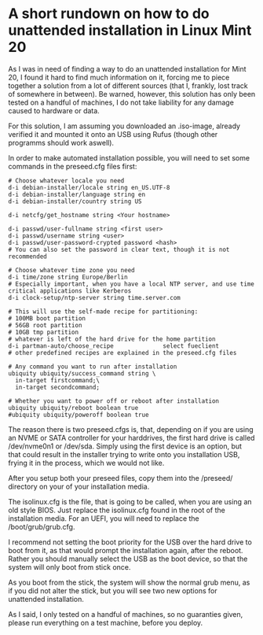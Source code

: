 # A short rundown on how to do unattended installation in Linux Mint 20

As I was in need of finding a way to do an unattended installation for Mint 20, I found it hard to find much information on it, forcing me to piece together a solution from a lot of different sources (that I, frankly, lost track of somewhere in between). 
Be warned, however, this solution has only been tested on a handful of machines, I do not take liability for any damage caused to hardware or data.

For this solution, I am assuming you downloaded an .iso-image, already verified it and mounted it onto an USB using Rufus (though other programms should work aswell).

In order to make automated installation possible, you will need to set some commands in the preseed.cfg files first:

```
# Choose whatever locale you need
d-i debian-installer/locale string en_US.UTF-8
d-i debian-installer/language string en
d-i debian-installer/country string US

d-i netcfg/get_hostname string <Your hostname>

d-i passwd/user-fullname string <first user>
d-i passwd/username string <user>
d-i passwd/user-password-crypted password <hash>
# You can also set the password in clear text, though it is not recommended

# Choose whatever time zone you need
d-i time/zone string Europe/Berlin
# Especially important, when you have a local NTP server, and use time critical applications like Kerberos
d-i clock-setup/ntp-server string time.server.com

# This will use the self-made recipe for partitioning: 
# 100MB boot partition 
# 56GB root partition 
# 10GB tmp partition
# whatever is left of the hard drive for the home partition
d-i partman-auto/choose_recipe              select fueclient
# other predefined recipes are explained in the preseed.cfg files

# Any command you want to run after installation
ubiquity ubiquity/success_command string \
  in-target firstcommand;\
  in-target secondcommand;

# Whether you want to power off or reboot after installation
ubiquity ubiquity/reboot boolean true
#ubiquity ubiquity/poweroff boolean true
```

The reason there is two preseed.cfgs is, that, depending on if you are using an NVME or SATA controller for your harddrives, the first hard drive is called /dev/nvme0n1 or /dev/sda.
Simply using the first device is an option, but that could result in the installer trying to write onto you installation USB, frying it in the process, which we would not like.

After you setup both your preseed files, copy them into the /preseed/ directory on your of your installation media.

The isolinux.cfg is the file, that is going to be called, when you are using an old style BIOS. Just replace the isolinux.cfg found in the root of the installation media.
For an UEFI, you will need to replace the /boot/grub/grub.cfg.

I recommend not setting the boot priority for the USB over the hard drive to boot from it, as that would prompt the installation again, after the reboot. Rather you should manually select the USB as the boot device, so that the system will only boot from stick once.

As you boot from the stick, the system will show the normal grub menu, as if you did not alter the stick, but you will see two new options for unattended installation.

As I said, I only tested on a handful of machines, so no guaranties given, please run everything on a test machine, before you deploy.
